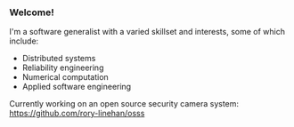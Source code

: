 ### Welcome!

I'm a software generalist with a varied skillset and interests, some of which include:

- Distributed systems
- Reliability engineering
- Numerical computation
- Applied software engineering

Currently working on an open source security camera system: https://github.com/rory-linehan/osss
